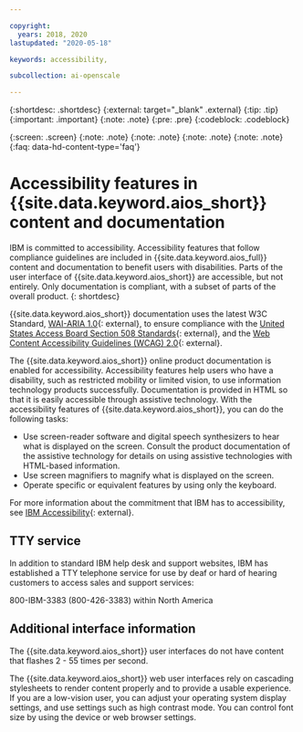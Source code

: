 ```yaml
---

copyright:
  years: 2018, 2020
lastupdated: "2020-05-18"

keywords: accessibility, 

subcollection: ai-openscale

---
```


{:shortdesc: .shortdesc}
{:external: target="_blank" .external}
{:tip: .tip}
{:important: .important}
{:note: .note}
{:pre: .pre}
{:codeblock: .codeblock}

{:screen: .screen}
{:note: .note}
{:note: .note}
{:note: .note}
{:note: .note}
{:faq: data-hd-content-type='faq'}

# Accessibility features in {{site.data.keyword.aios_short}} content and documentation

IBM is committed to accessibility. Accessibility features that follow compliance guidelines are included in {{site.data.keyword.aios_full}} content and documentation to benefit users with disabilities. Parts of the user interface of {{site.data.keyword.aios_short}} are accessible, but not entirely. Only documentation is compliant, with a subset of parts of the overall product.
{: shortdesc}

{{site.data.keyword.aios_short}} documentation uses the latest W3C Standard, [WAI-ARIA 1.0](https://www.w3.org/TR/wai-aria/){: external}, to ensure compliance with the [United States Access Board Section 508 Standards](https://www.access-board.gov/guidelines-and-standards/communications-and-it/about-the-section-508-standards/section-508-standards/){: external}, and the [Web Content Accessibility Guidelines (WCAG) 2.0](https://www.w3.org/TR/WCAG20/){: external}.

The {{site.data.keyword.aios_short}} online product documentation is enabled for accessibility. Accessibility features help users who have a disability, such as restricted mobility or limited vision, to use information technology products successfully. Documentation is provided in HTML so that it is easily accessible through assistive technology.
With the accessibility features of {{site.data.keyword.aios_short}}, you can do the following tasks:

- Use screen-reader software and digital speech synthesizers to hear what is displayed on the screen. Consult the product documentation of the assistive technology for details on using assistive technologies with HTML-based information.
- Use screen magnifiers to magnify what is displayed on the screen.
- Operate specific or equivalent features by using only the keyboard.

For more information about the commitment that IBM has to accessibility, see [IBM Accessibility](http://www.ibm.com/able){: external}.

## TTY service

In addition to standard IBM help desk and support websites, IBM has established a TTY telephone service for use by deaf or hard of hearing customers to access sales and support services:

800-IBM-3383 (800-426-3383) within North America

## Additional interface information

The {{site.data.keyword.aios_short}} user interfaces do not have content that flashes 2 - 55 times per second.

The {{site.data.keyword.aios_short}} web user interfaces rely on cascading stylesheets to render content properly and to provide a usable experience. If you are a low-vision user, you can adjust your operating system display settings, and use settings such as high contrast mode. You can control font size by using the device or web browser settings.

